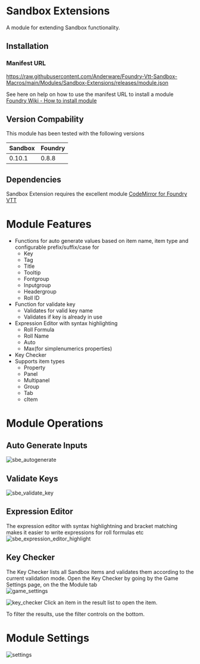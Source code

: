 # Sandbox Extensions
A module for extending Sandbox functionality.
## Installation
### Manifest URL
https://raw.githubusercontent.com/Anderware/Foundry-Vtt-Sandbox-Macros/main/Modules/Sandbox-Extensions/releases/module.json

See here on help on how to use the manifest URL to install a module  
[Foundry Wiki - How to install module](https://foundryvtt.wiki/en/basics/Modules) 
 
## Version Compability
This module has been tested with the following versions

Sandbox  | Foundry
-------  | -------
0.10.1   | 0.8.8  

## Dependencies
Sandbox Extension requires the excellent module [CodeMirror for Foundry VTT](https://github.com/League-of-Foundry-Developers/codemirror-lib)

# Module Features
* Functions for auto generate values based on item name, item type and configurable prefix/suffix/case for 
  * Key
  * Tag
  * Title
  * Tooltip
  * Fontgroup
  * Inputgroup
  * Headergroup
  * Roll ID  
* Function for validate key
  * Validates for valid key name
  * Validates if key is already in use  
* Expression Editor with syntax highlighting
  * Roll Formula
  * Roll Name
  * Auto
  * Max(for simplenumerics properties)
* Key Checker   
* Supports item types  
  * Property
  * Panel
  * Multipanel
  * Group
  * Tab
  * cItem
# Module Operations
## Auto Generate Inputs
![sbe_autogenerate](https://user-images.githubusercontent.com/81265884/134352052-37ce91bf-10b7-4573-adc5-e7ad193330ad.gif)
## Validate Keys
![sbe_validate_key](https://user-images.githubusercontent.com/81265884/134353199-511477de-f755-4491-85e0-900d3a5060ca.gif)

## Expression Editor
The expression editor  with syntax highlightning and bracket matching makes it easier to write expressions for roll formulas etc
![sbe_expression_editor_highlight](https://user-images.githubusercontent.com/81265884/135227867-f2c09317-a1b5-40ce-89a8-1be47aec04a5.gif)


## Key Checker
The Key Checker lists all Sandbox items and validates them according to the current validation mode.
Open the Key Checker by going by the Game Settings page, on the the Module tab  
![game_settings](https://user-images.githubusercontent.com/81265884/134831200-22ae0e77-873a-479f-986a-20ede9cf7e63.png)

![key_checker](https://user-images.githubusercontent.com/81265884/134831209-9eb5e91d-c000-4584-bcd1-41fd82a11f01.png)
Click an item in the result list to open the item.

To filter the results, use the filter controls on the bottom.
# Module Settings
![settings](https://user-images.githubusercontent.com/81265884/134831902-4327b34c-4c6a-47cb-946d-11186ed1951e.png)



